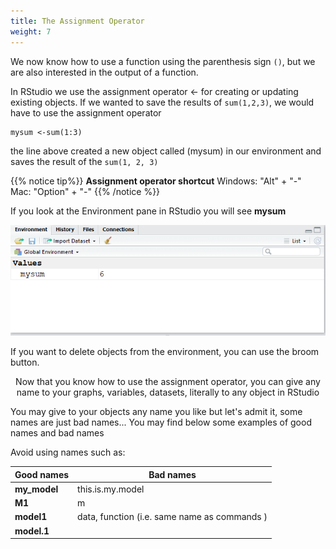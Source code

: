 ```yaml
---
title: The Assignment Operator
weight: 7
---
```


We now know how to use a function using the parenthesis sign `()`, but we are also interested in the output of a function.

In RStudio we use the assignment operator &leftarrow; for creating or updating existing objects. If we wanted to save the results of `sum(1,2,3)`, we would have to use the assignment operator

```{r mysum, message=FALSE, warning=FALSE, paged.print=FALSE}
mysum <-sum(1:3)
```

the line above created a new object called (mysum) in our environment and saves the result of the `sum(1, 2, 3)`


{{% notice tip%}}
**Assignment operator shortcut** 
Windows: "Alt" + "-" \
Mac: "Option" + "-" 
{{% /notice %}}


If you look at the Environment pane in RStudio you will see **mysum**

![The enviroment pane](Fig_18.PNG) 


If you want to delete objects from the environment, you can use the broom button.

<center>
Now that you know how to use the assignment operator, you can give any name to your graphs, variables, datasets, literally to any object in RStudio
</center>

You may give to your objects any name you like but let's admit it, some names are just bad names... You may find below some examples of good names and bad names

Avoid using names such as: 


Good names   | Bad names
-------|-------------------
**my_model** | this.is.my.model
**M1** | m
**model1** | data, function (i.e. same name as commands )
**model.1**| 



